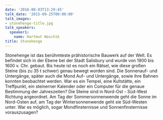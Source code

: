 ```yaml
---
date: '2016-08-03T13:29:45'
talk_date: '2015-09-25T00:00:00'
talk_images:
- stonehenge-title.jpg
talk_speakers:
  speaker1:
    name: Hartmut Waschik
title: Stonehenge
---
```


Stonehenge ist das berühmteste prähistorische Bauwerk auf der Welt. Es befindet sich in der Ebene bei der Stadt Salisbury und wurde von 1900 bis 1600 v. Chr. gebaut. Bis heute ist es noch ein Rätsel, wie diese großen Steine (bis zu 35 t schwer) genau bewegt worden sind. Die Sonnenauf- und Untergänge, später auch die Mond Auf- und Untergänge, sowie ihre Bahnen konnten beobachtet werden. War es ein Tempel, eine Kultstätte, ein Treffpunkt, ein steinerner Kalender oder ein Computer für die genaue Bestimmung der Jahreszeiten? Die Steine sind in Nord-Ost - Süd-West Richtung angeordnet. Am Tag der Sommersonnenwende geht die Sonne im Nord-Osten auf, am Tag der Wintersonnenwende geht sie Süd-Westen unter. War es möglich, sogar Mondfinsternisse und Sonnenfinsternisse vorauszusagen?